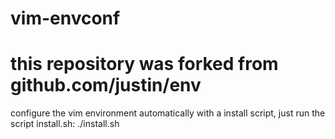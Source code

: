 # vim-envconf
# this repository was forked from github.com/justin/env
configure the vim environment automatically with a install script, just run the script install.sh:
    ./install.sh
